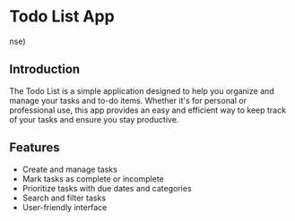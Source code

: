 # Todo List App

nse)

## Introduction
The Todo List  is a simple application designed to help you organize and manage your tasks and to-do items. Whether it's for personal or professional use, this app provides an easy and efficient way to keep track of your tasks and ensure you stay productive.

## Features
- Create and manage tasks
- Mark tasks as complete or incomplete
- Prioritize tasks with due dates and categories
- Search and filter tasks
- User-friendly interface

